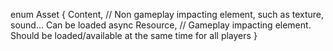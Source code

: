 

enum Asset
{
    Content, // Non gameplay impacting element, such as texture, sound... Can be loaded async
    Resource, // Gameplay impacting element. Should be loaded/available at the same time for all players
}
